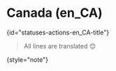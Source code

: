 # Canada (en_CA)
{id="statuses-actions-en_CA-title"}


> All lines are translated 😊
>
{style="note"}
